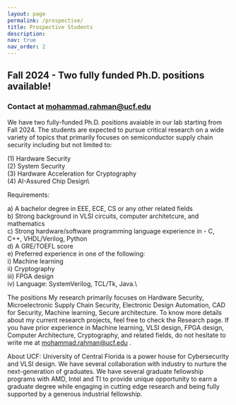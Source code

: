 ```yaml
---
layout: page
permalink: /prospective/
title: Prospective Students
description:
nav: true
nav_order: 2
---
```

## Fall 2024 - Two fully funded Ph.D. positions available!
### Contact at mohammad.rahman@ucf.edu

We have two fully-funded Ph.D. positions avaiable in our lab starting from Fall 2024. The students are expected to pursue critical research on a wide variety of topics that primarily focuses on semiconductor supply chain security including but not limited to:

(1) Hardware Security\
(2) System Security\
(3) Hardware Acceleration for Cryptography\
(4) AI-Assured Chip Design\

Requirements:

a) A bachelor degree in EEE, ECE, CS or any other related fields\
b) Strong background in VLSI circuits, computer architetcure, and mathematics\
c) Strong hardware/software programming language experience in - C, C++, VHDL/Verilog, Python\
d) A GRE/TOEFL score\
e) Preferred experience in one of the following:\
  i) Machine learning\
  ii) Cryptography\
  iii) FPGA design\
  iv) Language: SystemVerilog, TCL/Tk, Java.\

The positions  My research primarily focuses on Hardware Security, Microelectronic Supply Chain Security, Electronic Design Automation, CAD for Security, Machine learning, Secure architecture. To know more details about my current research projects, feel free to check the Research page. If you have prior experience in Machine learning, VLSI design, FPGA design, Computer Architecture, Cryptography, and related fields, do not hesitate to write me at mohammad.rahman@ucf.edu .

About UCF: University of Central Florida is a power house for Cybersecurity and VLSI design. We have several collaboration with industry to nurture the next-generation of graduates. We have several graduate fellowship programs with AMD, Intel and TI to provide unique opportunity to earn a graduate degree while engaging in cutting edge research and being fully supported by a generous industrial fellowship. 
